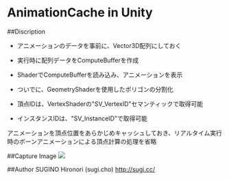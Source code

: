 # AnimationCache in Unity

##Discription
- アニメーションのデータを事前に、Vector3D配列にしておく
- 実行時に配列データをComputeBufferを作成
- ShaderでComputeBufferを読み込み、アニメーションを表示
- ついでに、GeometryShaderを使用したポリゴンの分割化

- 頂点IDは、VertexShaderの"SV_VertexID"セマンティックで取得可能
- インスタンスIDは、"SV_InstanceID"で取得可能

アニメーションを頂点位置をあらかじめキャッシュしておき、リアルタイム実行時のボーンアニメーションによる頂点計算の処理を省略

##Capture Image
![](Capture.gif)

##Author
SUGINO Hironori (sugi.cho) http://sugi.cc/